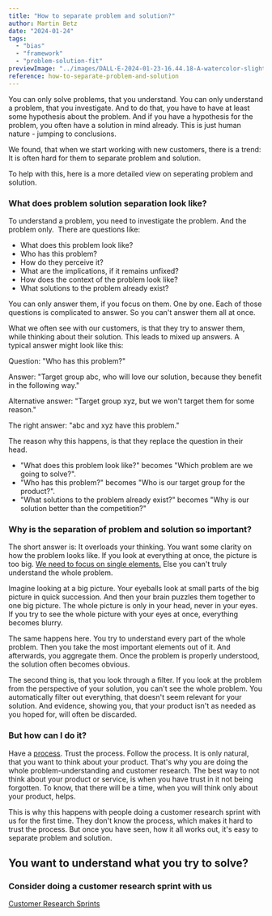 ```yaml
---
title: "How to separate problem and solution?"
author: Martin Betz
date: "2024-01-24"
tags:
  - "bias"
  - "framework"
  - "problem-solution-fit"
previewImage: "../images/DALL·E-2024-01-23-16.44.18-A-watercolor-slightly-geometric-styled-painting-depicting-a-magnifying-glass-and-a-cogwheel-crushing-into-each-other.-This-scene-symbolizes-the-confl.png"
reference: how-to-separate-problem-and-solution
---
```


You can only solve problems, that you understand. You can only understand a problem, that you investigate. And to do that, you have to have at least some hypothesis about the problem. And if you have a hypothesis for the problem, you often have a solution in mind already. This is just human nature - jumping to conclusions. 

We found, that when we start working with new customers, there is a trend: It is often hard for them to separate problem and solution. 

To help with this, here is a more detailed view on seperating problem and solution. 

### What does problem solution separation look like?

To understand a problem, you need to investigate the problem. And the problem only.  There are questions like:

- What does this problem look like?
- Who has this problem? 
- How do they perceive it? 
- What are the implications, if it remains unfixed?
- How does the context of the problem look like?
- What solutions to the problem already exist?

You can only answer them, if you focus on them. One by one. Each of those questions is complicated to answer. So you can't answer them all at once. 

What we often see with our customers, is that they try to answer them, while thinking about their solution. This leads to mixed up answers. A typical answer might look like this:

Question: "Who has this problem?"

Answer: "Target group abc, who will love our solution, because they benefit in the following way." 

Alternative answer: "Target group xyz, but we won't target them for some reason." 

The right answer: "abc and xyz have this problem." 

The reason why this happens, is that they replace the question in their head. 

- "What does this problem look like?" becomes "Which problem are we going to solve?". 
- "Who has this problem?" becomes "Who is our target group for the product?". 
- "What solutions to the problem already exist?" becomes "Why is our solution better than the competition?"

### Why is the separation of problem and solution so important?

The short answer is: It overloads your thinking. You want some clarity on how the problem looks like. If you look at everything at once, the picture is too big. [We need to focus on single elements.](/en/blog/understanding-the-jobs-to-be-done-perspective/) Else you can't truly understand the whole problem. 

Imagine looking at a big picture. Your eyeballs look at small parts of the big picture in quick succession. And then your brain puzzles them together to one big picture. The whole picture is only in your head, never in your eyes. If you try to see the whole picture with your eyes at once, everything becomes blurry. 

The same happens here. You try to understand every part of the whole problem. Then you take the most important elements out of it. And afterwards, you aggregate them. Once the problem is properly understood, the solution often becomes obvious. 

The second thing is, that you look through a filter. If you look at the problem from the perspective of your solution, you can't see the whole problem. You automatically filter out everything, that doesn't seem relevant for your solution. And evidence, showing you, that your product isn't as needed as you hoped for, will often be discarded.

### But how can I do it?

Have a [process](/en/blog/how-to-speed-up-customer-research/). Trust the process. Follow the process. It is only natural, that you want to think about your product. That's why you are doing the whole problem-understanding and customer research. The best way to not think about your product or service, is when you have trust in it not being forgotten. To know, that there will be a time, when you will think only about your product, helps. 

This is why this happens with people doing a customer research sprint with us for the first time. They don't know the process, which makes it hard to trust the process. But once you have seen, how it all works out, it's easy to separate problem and solution.  



## You want to understand what you try to solve?

### Consider doing a customer research sprint with us

[Customer Research Sprints](/services/jobs-to-be-done-agency/)

